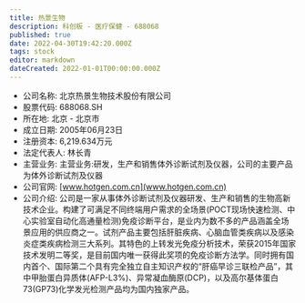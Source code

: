 ```yaml
---
title: 热景生物
description: 科创板 - 医疗保健 - 688068
published: true
date: 2022-04-30T19:42:20.000Z
tags: stock
editor: markdown
dateCreated: 2022-01-01T00:00:00.000Z
---
```


- 公司名称: 北京热景生物技术股份有限公司
- 股票代码: 688068.SH
- 所在地: 北京 - 北京市
- 成立日期: 2005年06月23日
- 注册资本: 6,219.634万元
- 法定代表人: 林长青
- 主营业务: 主营业务:研发，生产和销售体外诊断试剂及仪器，公司的主要产品为体外诊断试剂及仪器
- 公司官网: [www.hotgen.com.cn](www.hotgen.com.cn)
- 公司介绍: 公司是一家从事体外诊断试剂及仪器研发、生产和销售的生物高新技术企业。构建了可满足不同终端用户需求的全场景(POCT现场快速检测、中心实验室自动化高通量检测)免疫诊断平台，是业内为数不多的产品涵盖全场景应用的供应商之一。试剂产品主要包括肝脏疾病、心脑血管类疾病以及感染炎症类疾病检测三大系列。其特色的上转发光免疫分析技术，荣获2015年国家技术发明二等奖，是目前国内唯一获得此奖项的免疫诊断方法学。同时拥有国内首个、国际第二个具有完全独立自主知识产权的“肝癌早诊三联检产品”，其中甲胎蛋白异质体(AFP-L3%)、异常凝血酶原(DCP)，以及高尔基体蛋白73(GP73)化学发光检测产品均为国内独家产品。


